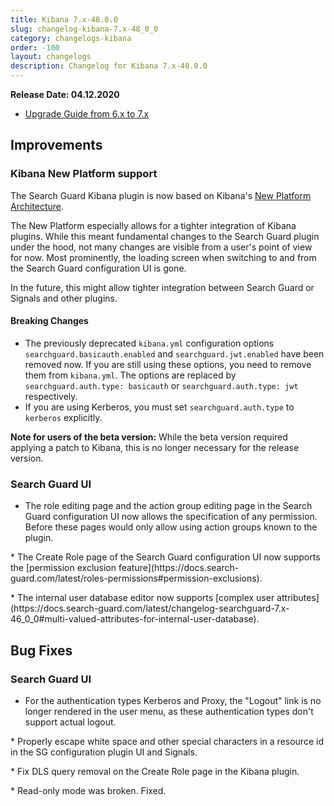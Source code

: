 ```yaml
---
title: Kibana 7.x-48.0.0
slug: changelog-kibana-7.x-48_0_0
category: changelogs-kibana
order: -100
layout: changelogs
description: Changelog for Kibana 7.x-48.0.0	
---
```


<!--- Copyright 2020 floragunn GmbH -->

**Release Date: 04.12.2020**

* [Upgrade Guide from 6.x to 7.x](../_docs_installation/installation_upgrading_6_7.md)

## Improvements

### Kibana New Platform support

The Search Guard Kibana plugin is now based on Kibana's [New Platform Architecture](https://www.elastic.co/blog/introducing-a-new-architecture-for-kibana).

The New Platform especially allows for a tighter integration of Kibana plugins. While this meant fundamental changes to the Search Guard plugin under the hood, not many changes are visible from a user's point of view for now. Most prominently, the loading screen when switching to and from the Search Guard configuration UI is gone.

In the future, this might allow tighter integration between Search Guard or Signals and other plugins.

#### Breaking Changes
* The previously deprecated `kibana.yml` configuration options `searchguard.basicauth.enabled` and `searchguard.jwt.enabled` have been removed now. If you are still using these options, you need to remove them from `kibana.yml`. The options are replaced by `searchguard.auth.type: basicauth` or `searchguard.auth.type: jwt` respectively. 
* If you are using Kerberos, you must set `searchguard.auth.type` to  `kerberos` explicitly.

**Note for users of the beta version:**  While the beta version required applying a patch to Kibana, this is no longer necessary for the release version.
<p />


### Search Guard UI

* The role editing page and the action group editing page in the Search Guard configuration UI now allows the specification of any permission. Before these pages would only allow using action groups known to the plugin.
<p />
* The Create Role page of the Search Guard configuration UI now supports the [permission exclusion feature](https://docs.search-guard.com/latest/roles-permissions#permission-exclusions).
<p />
* The internal user database editor now supports [complex user attributes](https://docs.search-guard.com/latest/changelog-searchguard-7.x-46_0_0#multi-valued-attributes-for-internal-user-database).
<p />


## Bug Fixes



### Search Guard UI

* For the authentication types Kerberos and Proxy, the "Logout" link is no longer rendered in the user menu, as these authentication types don't support actual logout.
<p />
* Properly escape white space and other special characters in a resource id in the SG configuration plugin UI and Signals.
<p />
* Fix DLS query removal on the Create Role page in the Kibana plugin. 
<p />
* Read-only mode was broken. Fixed.
<p />

